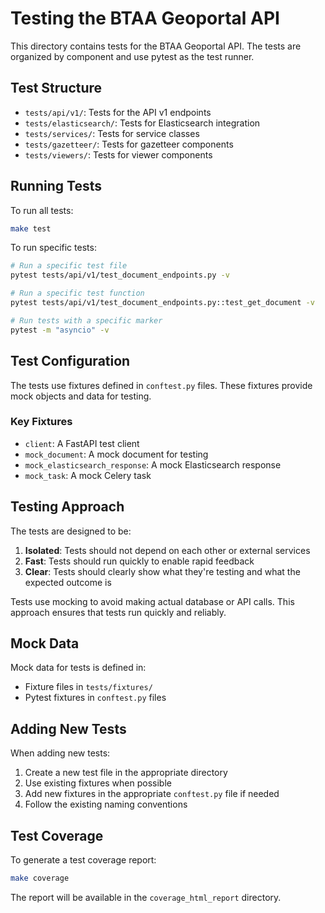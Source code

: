 # Testing the BTAA Geoportal API

This directory contains tests for the BTAA Geoportal API. The tests are organized by component and use pytest as the test runner.

## Test Structure

- `tests/api/v1/`: Tests for the API v1 endpoints
- `tests/elasticsearch/`: Tests for Elasticsearch integration
- `tests/services/`: Tests for service classes
- `tests/gazetteer/`: Tests for gazetteer components
- `tests/viewers/`: Tests for viewer components

## Running Tests

To run all tests:

```bash
make test
```

To run specific tests:

```bash
# Run a specific test file
pytest tests/api/v1/test_document_endpoints.py -v

# Run a specific test function
pytest tests/api/v1/test_document_endpoints.py::test_get_document -v

# Run tests with a specific marker
pytest -m "asyncio" -v
```

## Test Configuration

The tests use fixtures defined in `conftest.py` files. These fixtures provide mock objects and data for testing.

### Key Fixtures

- `client`: A FastAPI test client
- `mock_document`: A mock document for testing
- `mock_elasticsearch_response`: A mock Elasticsearch response
- `mock_task`: A mock Celery task

## Testing Approach

The tests are designed to be:

1. **Isolated**: Tests should not depend on each other or external services
2. **Fast**: Tests should run quickly to enable rapid feedback
3. **Clear**: Tests should clearly show what they're testing and what the expected outcome is

Tests use mocking to avoid making actual database or API calls. This approach ensures that tests run quickly and reliably.

## Mock Data

Mock data for tests is defined in:

- Fixture files in `tests/fixtures/`
- Pytest fixtures in `conftest.py` files

## Adding New Tests

When adding new tests:

1. Create a new test file in the appropriate directory
2. Use existing fixtures when possible
3. Add new fixtures in the appropriate `conftest.py` file if needed
4. Follow the existing naming conventions

## Test Coverage

To generate a test coverage report:

```bash
make coverage
```

The report will be available in the `coverage_html_report` directory. 